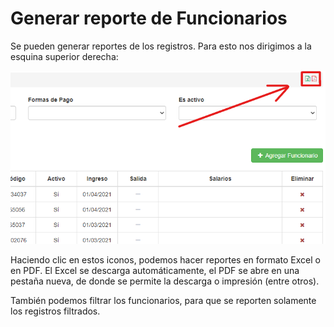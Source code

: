 # Generar reporte de Funcionarios

Se pueden generar reportes de los registros. Para esto nos dirigimos a la esquina superior derecha:

![Reportes Funcionarios](img/funcionarios_reportes.png)

Haciendo clic en estos iconos, podemos hacer reportes en formato Excel o en PDF. El Excel se descarga automáticamente, el PDF se abre en una pestaña nueva, de donde se permite la descarga o impresión (entre otros).

También podemos filtrar los funcionarios, para que se reporten solamente los registros filtrados.